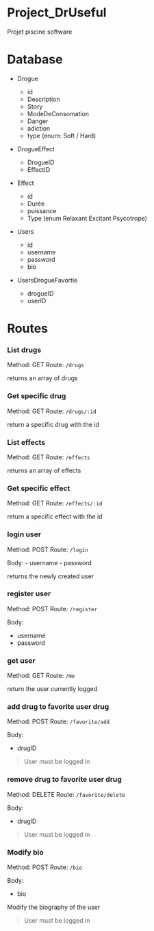 # Project_DrUseful
Projet piscine software

# Database

- Drogue
  - id
  - Description
  - Story
  - ModeDeConsomation
  - Danger
  - adiction
  - type (enum: Soft / Hard)

- DrogueEffect
  - DrogueID
  - EffectID

- Effect
  - id
  - Durée
  - puissance
  - Type (enum Relaxant Excitant Psycotrope)
  
 - Users
   - id
   - username
   - password
   - bio
   
- UsersDrogueFavortie
  - drogueID
  - userID

  
# Routes  

### List drugs

Method: GET
Route: `/drugs`

returns an array of drugs

### Get specific drug

Method: GET
Route: `/drugs/:id`

return a specific drug with the id

### List effects

Method: GET
Route: `/effects`

returns an array of effects

### Get specific effect

Method: GET
Route: `/effects/:id`

return a specific effect with the id

### login user

Method: POST
Route: `/login`

Body:
    - username
    - password

returns the newly created user

### register user

Method: POST
Route: `/register`

Body:
   - username
   - password

### get user

Method: GET
Route: `/me`

return the user currently logged

### add drug to favorite user drug

Method: POST
Route: `/favorite/add`

Body:
   - drugID

> User must be logged in

### remove drug to favorite user drug

Method: DELETE
Route: `/favorite/delete`

Body:
 - drugID

> User must be logged in

### Modify bio

Method: POST
Route: `/bio`

Body:
  - bio
  
Modify the biography of the user

> User must be logged in
